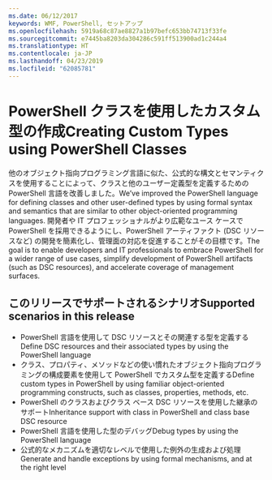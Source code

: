 ```yaml
---
ms.date: 06/12/2017
keywords: WMF, PowerShell, セットアップ
ms.openlocfilehash: 5919a68c87ae8827a1b97befc653bb74713f33fe
ms.sourcegitcommit: e7445ba8203da304286c591ff513900ad1c244a4
ms.translationtype: HT
ms.contentlocale: ja-JP
ms.lasthandoff: 04/23/2019
ms.locfileid: "62085781"
---
```

# <a name="creating-custom-types-using-powershell-classes"></a><span data-ttu-id="f4927-102">PowerShell クラスを使用したカスタム型の作成</span><span class="sxs-lookup"><span data-stu-id="f4927-102">Creating Custom Types using PowerShell Classes</span></span>

<span data-ttu-id="f4927-103">他のオブジェクト指向プログラミング言語に似た、公式的な構文とセマンティクスを使用することによって、クラスと他のユーザー定義型を定義するための PowerShell 言語を改善しました。</span><span class="sxs-lookup"><span data-stu-id="f4927-103">We’ve improved the PowerShell language for defining classes and other user-defined types by using formal syntax and semantics that are similar to other object-oriented programming languages.</span></span> <span data-ttu-id="f4927-104">開発者や IT プロフェッショナルがより広範なユース ケースで PowerShell を採用できるようにし、PowerShell アーティファクト (DSC リソースなど) の開発を簡素化し、管理面の対応を促進することがその目標です。</span><span class="sxs-lookup"><span data-stu-id="f4927-104">The goal is to enable developers and IT professionals to embrace PowerShell for a wider range of use cases, simplify development of PowerShell artifacts (such as DSC resources), and accelerate coverage of management surfaces.</span></span>

## <a name="supported-scenarios-in-this-release"></a><span data-ttu-id="f4927-105">このリリースでサポートされるシナリオ</span><span class="sxs-lookup"><span data-stu-id="f4927-105">Supported scenarios in this release</span></span>

-   <span data-ttu-id="f4927-106">PowerShell 言語を使用して DSC リソースとその関連する型を定義する</span><span class="sxs-lookup"><span data-stu-id="f4927-106">Define DSC resources and their associated types by using the PowerShell language</span></span>
-   <span data-ttu-id="f4927-107">クラス、プロパティ、メソッドなどの使い慣れたオブジェクト指向プログラミングの構成要素を使用して PowerShell でカスタム型を定義する</span><span class="sxs-lookup"><span data-stu-id="f4927-107">Define custom types in PowerShell by using familiar object-oriented programming constructs, such as classes, properties, methods, etc.</span></span>
-   <span data-ttu-id="f4927-108">PowerShell のクラスおよびクラス ベース DSC リソースを使用した継承のサポート</span><span class="sxs-lookup"><span data-stu-id="f4927-108">Inheritance support with class in PowerShell and class base DSC resource</span></span>
-   <span data-ttu-id="f4927-109">PowerShell 言語を使用した型のデバッグ</span><span class="sxs-lookup"><span data-stu-id="f4927-109">Debug types by using the PowerShell language</span></span>
-   <span data-ttu-id="f4927-110">公式的なメカニズムを適切なレベルで使用した例外の生成および処理</span><span class="sxs-lookup"><span data-stu-id="f4927-110">Generate and handle exceptions by using formal mechanisms, and at the right level</span></span>
